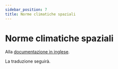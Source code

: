 ```yaml
---
sidebar_position: 7
title: Norme climatiche spaziali
---
```


# Norme climatiche spaziali

Alla [documentazione in inglese](https://opendatadocs.meteoswiss.ch/c-climate-data/c7-spatial-climate-normals).

La traduzione seguirà.
